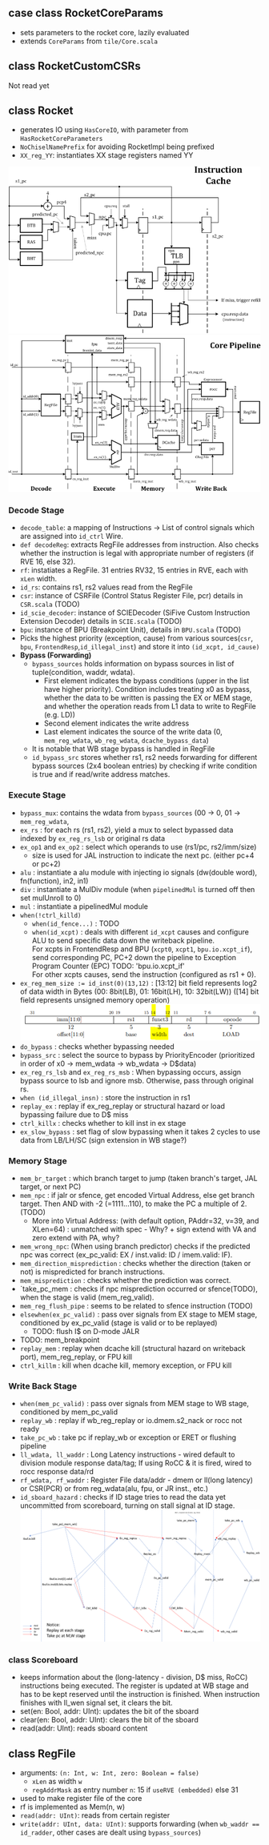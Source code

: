 
## case class RocketCoreParams
- sets parameters to the rocket core, lazily evaluated 
- extends `CoreParams` from `tile/Core.scala`


## class RocketCustomCSRs
Not read yet

## class Rocket
- generates IO using `HasCoreIO`, with parameter from `HasRocketCoreParameters`
- `NoChiselNamePrefix` for avoiding RocketImpl being prefixed
- `XX_reg_YY`: instantiates XX stage registers named YY

<!--#### PC gen & Fetch Stage-->
![icache](./icache.png)
![pipeline](./pipeline.png)

### Decode Stage
- `decode_table`: a mapping of Instructions -> List of control signals which are assigned into `id_ctrl` Wire.
- `def decodeReg`: extracts RegFile addresses from instruction. Also checks whether the instruction is legal with appropriate number of registers (if RVE 16, else 32).
- `rf`: instatiates a RegFile. 31 entries RV32, 15 entries in RVE, each with `xLen` width.
- `id_rs`: contains rs1, rs2 values read from the RegFile
- `csr`: instance of CSRFile (Control Status Register File, pcr) details in `CSR.scala` (TODO)
- `id_scie_decoder`: instance of SCIEDecoder (SiFive Custom Instruction Extension Decoder) details in `SCIE.scala` (TODO)
- `bpu`: instance of BPU (Breakpoint Unit), details in `BPU.scala` (TODO)
- Picks the highest priority (exception, cause) from various sources(`csr`, `bpu`, `FrontendResp`,`id_illegal_inst`) and store it into `(id_xcpt, id_cause)`
- **Bypass (Forwarding)**
  - `bypass_sources` holds information on bypass sources in list of tuple(condition, waddr, wdata).
    - First element indicates the bypass conditions (upper in the list have higher priority). Condition includes treating x0 as bypass, whether the data to be written is passing the EX or MEM stage, and whether the operation reads from L1 data to write to RegFile (e.g. LD))
    - Second element indicates the write address
    - Last element indicates the source of the write data (0, `mem_reg_wdata`, `wb_reg_wdata`, `dcache_bypass_data`)
  - It is notable that WB stage bypass is handled in RegFile
  - `id_bypass_src` stores whether rs1, rs2 needs forwarding for different bypass sources (2x4 boolean entries) by checking if write condition is true and if read/write address matches.


### Execute Stage
- `bypass_mux`: contains the wdata from `bypass_sources` (00 -> 0, 01 -> `mem_reg_wdata`, 
- `ex_rs` : for each rs (rs1, rs2), yield a mux to select bypassed data indexed by `ex_reg_rs_lsb` or original rs data
- `ex_op1` and `ex_op2` : select which operands to use (rs1/pc, rs2/imm/size)
  - size is used for JAL instruction to indicate the next pc. (either pc+4 or pc+2)
- `alu` : instantiate a alu module with injecting io signals (dw(double word), fn(function), in2, in1)
- `div` : instantiate a MulDiv module (when `pipelinedMul` is turned off then set mulUnroll to 0)
- `mul` : instantiate a pipelinedMul module
- `when(!ctrl_killd)` 
  - `when(id_fence...)` : TODO
  - `when(id_xcpt)` : deals with different `id_xcpt` causes and configure ALU to send specific data down the writeback pipeline.  
  For xcpts in FrontendResp and BPU (`xcpt0`, `xcpt1`, `bpu.io.xcpt_if`), send corresponding PC, PC+2 down the pipeline to Exception Program Counter (EPC) TODO: 'bpu.io.xcpt_if'  
  For other xcpts causes, send the instruction (configured as rs1 + 0). 
- `ex_reg_mem_size := id_inst(0)(13,12)` : [13:12] bit field represents log2 of data width in Bytes (00: 8bit(LB), 01: 16bit(LH), 10: 32bit(LW)) ([14] bit field represents unsigned memory operation)<br/>
![load instruction](./load.png)
- `do_bypass` : checks whether bypassing needed
- `bypass_src` : select the source to bypass by PriorityEncoder (prioritized in order of x0 -> mem_wdata -> wb_wdata -> D$data)
- `ex_reg_rs_lsb` and `ex_reg_rs_msb` : When bypassing occurs, assign bypass source to lsb and ignore msb. Otherwise, pass through original rs.
- `when (id_illegal_insn)` : store the instruction in rs1
- `replay_ex` : replay if ex_reg_replay or structural hazard or load bypassing failure due to D$ miss
- `ctrl_killx` : checks whether to kill inst in ex stage 
- `ex_slow_bypass` : set flag of slow bypassing when it takes 2 cycles to use data from LB/LH/SC (sign extension in WB stage?)

### Memory Stage
- `mem_br_target` : which branch target to jump (taken branch's target, JAL target, or next PC)
- `mem_npc` : if jalr or sfence, get encoded Virtual Address, else get branch target. Then AND with -2 (=1111...110), to make the PC a multiple of 2. (TODO)
    - More into Virtual Address: (with default option, PAddr=32, v=39, and XLen=64) : unmatched with spec - Why?  +  sign extend with VA and zero extend with PA, why? 
- `mem_wrong_npc`: (When using branch predictor) checks if the predicted npc was correct (ex_pc_valid: EX / inst.valid: ID / imem.valid: IF).
- `mem_direction_misprediction` : checks whether the direction (taken or not) is mispredicted for branch instructions.
- `mem_misprediction` : checks whether the prediction was correct.
- `take_pc_mem : checks if npc misprediction occurred or sfence(TODO), when the stage is valid (mem_reg_valid).
- `mem_reg_flush_pipe` : seems to be related to sfence instruction (TODO)
- `elsewhen(ex_pc_valid)` : pass over signals from EX stage to MEM stage, conditioned by ex_pc_valid (stage is valid or to be replayed)
  - TODO: flush I$ on D-mode JALR
- TODO: mem_breakpoint
- `replay_mem` : replay when dcache kill (structural hazard on writeback port), mem_reg_replay, or FPU kill
- `ctrl_killm` : kill when dcache kill, memory exception, or FPU kill

### Write Back Stage
- `when(mem_pc_valid)` : pass over signals from MEM stage to WB stage, conditioned by mem_pc_valid
- `replay_wb` : replay if wb_reg_replay or io.dmem.s2_nack or rocc not ready
- `take_pc_wb` : take pc if replay_wb or exception or ERET or flushing pipeline
- `ll_wdata, ll_waddr` : Long Latency instructions - wired default to division module response data/tag; If using RoCC & it is fired, wired to rocc response data/rd
- `rf_wdata, rf_waddr` : Register File data/addr - dmem or ll(long latency) or CSR(PCR) or from reg_wdata(alu, fpu, or JR inst., etc.)
- `id_sboard_hazard` : checks if ID stage tries to read the data yet uncommitted from scoreboard, turning on stall signal at ID stage.<br/>
![Control Flow of take pc and replay](./control_flow_replay&takepc.png)

### class Scoreboard
- keeps information about the (long-latency - division, D$ miss, RoCC) instructions being executed. The register is updated at WB stage and has to be kept reserved until the instruction is finished. When instruction finishes with ll_wen signal set, it clears the bit.
- set(en: Bool, addr: UInt): updates the bit of the sboard
- clear(en: Bool, addr: UInt): clears the bit of the sboard
- read(addr: UInt): reads sboard content

## class RegFile
- arguments: `(n: Int, w: Int, zero: Boolean = false)`
  - `xLen` as width `w`
  - `regAddrMask` as entry number `n`: 15 if `useRVE (embedded)` else 31
- used to make register file of the core
- rf is implemented as Mem(n, w)
- `read(addr: UInt)`: reads from certain register
- `write(addr: UInt, data: UInt)`: supports forwarding (when `wb_waddr == id_radder`, other cases are dealt using `bypass_sources`)


